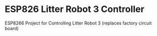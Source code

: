 # ESP826 Litter Robot 3 Controller
ESP8266 Project for Controlling Litter Robot 3 (replaces factory circuit board)
